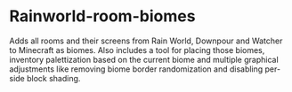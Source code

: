 # Rainworld-room-biomes
Adds all rooms and their screens from Rain World, Downpour and Watcher to Minecraft as biomes. Also includes a tool for placing those biomes, inventory palettization based on the current biome and multiple graphical adjustments like removing biome border randomization and disabling per-side block shading.
